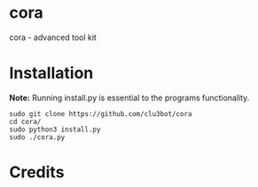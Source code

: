 # cora
cora - advanced tool kit

# Installation

**Note:** Running install.py is essential to the programs functionality. 
```
sudo git clone https://github.com/clu3bot/cora
cd cora/
sudo python3 install.py
sudo ./cora.py
```

# Credits

